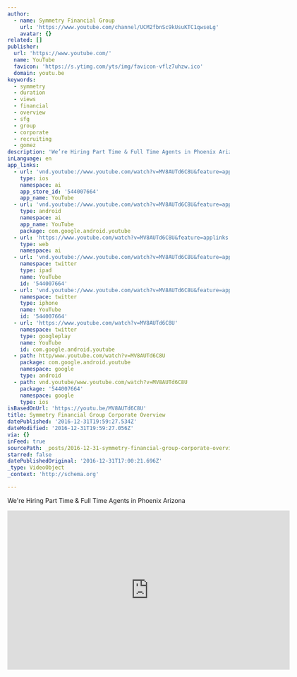 ```yaml
---
author:
  - name: Symmetry Financial Group
    url: 'https://www.youtube.com/channel/UCM2fbnSc9kUsuKTC1qwseLg'
    avatar: {}
related: []
publisher:
  url: 'https://www.youtube.com/'
  name: YouTube
  favicon: 'https://s.ytimg.com/yts/img/favicon-vflz7uhzw.ico'
  domain: youtu.be
keywords:
  - symmetry
  - duration
  - views
  - financial
  - overview
  - sfg
  - group
  - corporate
  - recruiting
  - gomez
description: 'We’re Hiring Part Time & Full Time Agents in Phoenix Arizona '
inLanguage: en
app_links:
  - url: 'vnd.youtube://www.youtube.com/watch?v=MV8AUTd6C8U&feature=applinks'
    type: ios
    namespace: ai
    app_store_id: '544007664'
    app_name: YouTube
  - url: 'vnd.youtube://www.youtube.com/watch?v=MV8AUTd6C8U&feature=applinks'
    type: android
    namespace: ai
    app_name: YouTube
    package: com.google.android.youtube
  - url: 'https://www.youtube.com/watch?v=MV8AUTd6C8U&feature=applinks'
    type: web
    namespace: ai
  - url: 'vnd.youtube://www.youtube.com/watch?v=MV8AUTd6C8U&feature=applinks'
    namespace: twitter
    type: ipad
    name: YouTube
    id: '544007664'
  - url: 'vnd.youtube://www.youtube.com/watch?v=MV8AUTd6C8U&feature=applinks'
    namespace: twitter
    type: iphone
    name: YouTube
    id: '544007664'
  - url: 'https://www.youtube.com/watch?v=MV8AUTd6C8U'
    namespace: twitter
    type: googleplay
    name: YouTube
    id: com.google.android.youtube
  - path: http/www.youtube.com/watch?v=MV8AUTd6C8U
    package: com.google.android.youtube
    namespace: google
    type: android
  - path: vnd.youtube/www.youtube.com/watch?v=MV8AUTd6C8U
    package: '544007664'
    namespace: google
    type: ios
isBasedOnUrl: 'https://youtu.be/MV8AUTd6C8U'
title: Symmetry Financial Group Corporate Overview
datePublished: '2016-12-31T19:59:27.534Z'
dateModified: '2016-12-31T19:59:27.056Z'
via: {}
inFeed: true
sourcePath: _posts/2016-12-31-symmetry-financial-group-corporate-overview.md
starred: false
datePublishedOriginal: '2016-12-31T17:00:21.696Z'
_type: VideoObject
_context: 'http://schema.org'

---
```

We're Hiring Part Time & Full Time Agents in Phoenix Arizona 

<iframe src="https://cdn.embedly.com/widgets/media.html?src=https%3A%2F%2Fwww.youtube.com%2Fembed%2FMV8AUTd6C8U%3Ffeature%3Doembed&amp;url=http%3A%2F%2Fwww.youtube.com%2Fwatch%3Fv%3DMV8AUTd6C8U&amp;image=https%3A%2F%2Fi.ytimg.com%2Fvi%2FMV8AUTd6C8U%2Fhqdefault.jpg&amp;key=b7d04c9b404c499eba89ee7072e1c4f7&amp;type=text%2Fhtml&amp;schema=youtube" width="640" height="360" scrolling="no" frameborder="0" allowfullscreen="" style=""></iframe>
